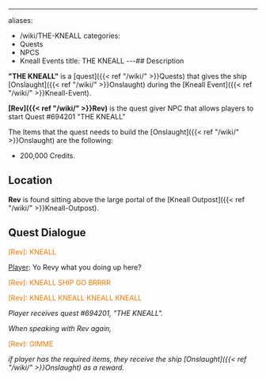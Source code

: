 ---
aliases:
- /wiki/THE-KNEALL
categories:
- Quests
- NPCS
- Kneall Events
title: THE KNEALL
---## Description

**"THE KNEALL"** is a [quest]({{< ref "/wiki/" >}}Quests) that gives the ship [Onslaught]({{< ref "/wiki/" >}}Onslaught) during the [Kneall Event]({{< ref "/wiki/" >}}Kneall-Event).

**[Rev]({{< ref "/wiki/" >}}Rev)** is the quest giver NPC that allows players to start Quest #694201 "THE KNEALL"

The Items that the quest needs to build the [Onslaught]({{< ref "/wiki/" >}}Onslaught) are the following:

- 200,000 Credits.

## Location

**Rev** is found sitting above the large portal of the [Kneall Outpost]({{< ref "/wiki/" >}}Kneall-Outpost).

## Quest Dialogue 

<span style="color:#ee7600">[Rev]: KNEALL</span>

[Player]: Yo Revy what you doing up here?

<span style="color:#ee7600">[Rev]: KNEALL SHIP GO BRRRR</span>

[Player]: ...

<span style="color:#ee7600">[Rev]: KNEALL KNEALL KNEALL KNEALL </span>

_Player receives quest #694201, "THE KNEALL"._

_When speaking with Rev again,_

<span style="color:#ee7600">[Rev]: GIMME</span>

[Player]: WOOOOOOOOOO!

_if player has the required items, they receive the ship [Onslaught]({{< ref "/wiki/" >}}Onslaught) as a reward._